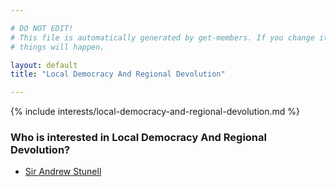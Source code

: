 ```yaml
---

# DO NOT EDIT!
# This file is automatically generated by get-members. If you change it, bad
# things will happen.

layout: default
title: "Local Democracy And Regional Devolution"

---
```


{% include interests/local-democracy-and-regional-devolution.md %}

### Who is interested in Local Democracy And Regional Devolution?


* [Sir Andrew Stunell](members/sir-andrew-stunell.html)
